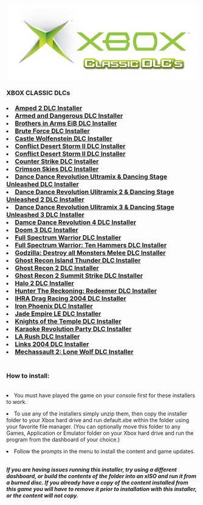 <img src="https://raw.githubusercontent.com/RAConquista/XBOX360/master/DOCS/Images/Classic.jpg"/></img>

<h3>XBOX CLASSIC DLCs</>
<br>
<br>

<li><a href="http://download.digiex.net/Consoles/Xbox/DLC/DLCInstallers/Amped%202%20DLC.rar"/>Amped 2 DLC Installer</a></li>
<li><a href="http://download.digiex.net/Consoles/Xbox/DLC/DLCInstallers/Armed%20and%20Dangerous%20DLC%20Installer.rar"/>Armed and Dangerous DLC Installer</a></li>
<li><a href="http://download.digiex.net/Consoles/Xbox/DLC/DLCInstallers/Brothers%20in%20Arms%20EiB%20DLC%20Installer.rar"/>Brothers in Arms EiB DLC Installer</a></li>
<li><a href="http://download.digiex.net/Consoles/Xbox/DLC/DLCInstallers/Brute%20Force%20DLC%20Installer.rar"/>Brute Force DLC Installer</a></li>
<li><a href="http://download.digiex.net/Consoles/Xbox/DLC/DLCInstallers/Castle%20Wolfenstein%20DLC%20Installer.rar"/>Castle Wolfenstein DLC Installer</a></li>
<li><a href="http://download.digiex.net/Consoles/Xbox/DLC/DLCInstallers/CDS%20II%20BtB%20DLC%20Installer.rar"/>Conflict Desert Storm II DLC Installer</a></li>
<li><a href="http://download.digiex.net/Consoles/Xbox/DLC/DLCInstallers/CDS%20II%20BtB%20DLC%20Installer.rar"/>Conflict Desert Storm II DLC Installer</a></li>
<li><a href="http://download.digiex.net/Consoles/Xbox/DLC/DLCInstallers/Counterstrike%20DLC%20Installer.rar"/>Counter Strike DLC Installer</a></li>
<li><a href="http://download.digiex.net/Consoles/Xbox/DLC/DLCInstallers/Crimson%20Skies%20DLC%20Installer.rar"/>Crimson Skies DLC Installer</a></li>
<li><a href="http://download.digiex.net/Consoles/Xbox/DLC/DLCInstallers/DDRU1%20&%20DSU1%20DLC%20Installer.rar"/>Dance Dance Revolution Ultramix & Dancing Stage Unleashed DLC Installer</a></li>
<li><a href="http://download.digiex.net/Consoles/Xbox/DLC/DLCInstallers/DDRU2%20&%20DSU2%20DLC%20Installer.rar"/>Dance Dance Revolution Ulitramix 2 & Dancing Stage Unleashed 2 DLC Installer</a></li>
<li><a href="http://download.digiex.net/Consoles/Xbox/DLC/DLCInstallers/DDRU3%20&%20DSU3%20DLC%20Installer.rar"/>Dance Dance Revolution Ulitramix 3 & Dancing Stage Unleashed 3 DLC Installer</a></li>
<li><a href="http://download.digiex.net/Consoles/Xbox/DLC/DLCInstallers/DDRU4%20DLC%20Installer.rar"/>Damce Dance Revolution 4 DLC Installer</a></li>
<li><a href="http://download.digiex.net/Consoles/Xbox/DLC/DLCInstallers/Doom%203%20DLC%20Installer.rar"/>Doom 3 DLC Installer</a></li>
<li><a href="http://download.digiex.net/Consoles/Xbox/DLC/DLCInstallers/FSW%20DLC%20Installer.rar"/>Full Spectrum Warrior DLC Installer</a></li>
<li><a href="http://download.digiex.net/Consoles/Xbox/DLC/DLCInstallers/Full%20Spectrum%20Warrior%20Ten%20Hammers%20DLC.rar"/>Full Spectrum Warrior: Ten Hammers DLC Installer</a></li>
<li><a href="http://download.digiex.net/Consoles/Xbox/DLC/DLCInstallers/Godzilla%20DAMM%20DLC%20Installer.rar"/>Godzilla: Destroy all Monsters Melee DLC Installer</a></li>
<li><a href="http://download.digiex.net/Consoles/Xbox/DLC/DLCInstallers/GR%20IT%20DLC%20Installer.rar"/>Ghost Recon Island Thunder DLC Installer</a></li>
<li><a href="http://download.digiex.net/Consoles/Xbox/DLC/DLCInstallers/GR2%20DLC%20Installer.rar"/>Ghost Recon 2 DLC Installer</a></li>
<li><a href="http://download.digiex.net/Consoles/Xbox/DLC/DLCInstallers/GR2%20SS%20DLC%20Installer.rar"/>Ghost Recon 2 Summit Strike DLC Installer</a></li>
<li><a href="http://download.digiex.net/Consoles/Xbox/DLC/DLCInstallers/Halo%202%20DLC%20Installer.rar"/>Halo 2 DLC Installer</a></li>
<li><a href="http://download.digiex.net/Consoles/Xbox/DLC/DLCInstallers/Hunter%20the%20Reckoning%20Redeemer%20DLC.rar"/>Hunter The Reckoning: Redeemer DLC Installer</a></li>
<li><a href="http://download.digiex.net/Consoles/Xbox/DLC/DLCInstallers/IHRA%20Drag%20Racing%202004%20DLC.rar"/>IHRA Drag Racing 2004 DLC Installer</a></li>
<li><a href="http://download.digiex.net/Consoles/Xbox/DLC/DLCInstallers/Iron%20Phoenix%20DLC.rar"/>Iron Phoenix DLC Installer</a></li>
<li><a href="http://download.digiex.net/Consoles/Xbox/DLC/DLCInstallers/Jade%20Empire%20LE%20DLC%20Installer.rar"/>Jade Empire LE DLC Installer</a></li>
<li><a href="http://download.digiex.net/Consoles/Xbox/DLC/DLCInstallers/Knights%20of%20the%20Temple%20Infernal%20Crusade%20DLC.rar"/>Knights of the Temple DLC Installer</a></li>
<li><a href="http://download.digiex.net/Consoles/Xbox/DLC/DLCInstallers/KR%20Party%20DLC%20Installer.rar"/>Karaoke Revolution Party DLC Installer</a></li>
<li><a href="http://download.digiex.net/Consoles/Xbox/DLC/DLCInstallers/L.A.%20Rush%20DLC.rar"/>LA Rush DLC Installer</a></li>
<li><a href="http://download.digiex.net/Consoles/Xbox/DLC/DLCInstallers/Links%202004%20DLC%20Installer.rar"/>Links 2004 DLC Installer</a></li>
<li><a href="http://download.digiex.net/Consoles/Xbox/DLC/DLCInstallers/Mechassault%202%20Lone%20Wolf%20DLC.rar"/>Mechassault 2: Lone Wolf DLC Installer</a></li>
<br>
<h3>How to install:</h3>
<br>
<li>You must have played the game on your console first for these installers to work.</li>

<p align="justify"><li>To use any of the installers simply unzip them, then copy the installer folder to your Xbox hard drive and run default.xbe within the folder using your favorite file manager. (You can optionally move this folder to any Games, Application or Emulator folder on your Xbox hard drive and run the program from the dashboard of your choice.)</li></p>
<li>Follow the prompts in the menu to install the content and game updates.</li>
<br>
<p><i><b>If you are having issues running this installer, try using a different dashboard, or build the contents of the folder into    an xISO and run it from a burned disc.
   If you already have a copy of the content installed from this game you will have to remove it prior to installation with      this installer, or the content will not copy.</b></i></p>

